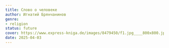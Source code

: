 ```yaml
---
title: Слово о человеке
author: Игнатий Брянчанинов
genre:
- religion
status: future
cover: https://www.express-kniga.de/images/8479450/f1.jpg____800x800.jpg
date: 2025-04-03
---
```


